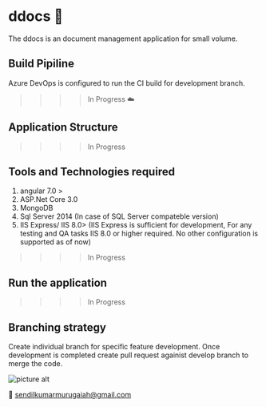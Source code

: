 # ddocs :open_file_folder:
The ddocs is an document management application for small volume.

## Build Pipiline
Azure DevOps is configured to run the CI build for development branch.
>>>>In Progress  :cloud:

## Application Structure
>>>>In Progress

## Tools and Technologies required

1. angular 7.0 >
2. ASP.Net Core 3.0
3. MongoDB
4. Sql Server 2014 (In case of SQL Server compateble version)
5. IIS Express/ IIS 8.0> (IIS Express is sufficient for development, For any testing and QA tasks IIS 8.0 or higher required. No other configuration is supported as of now)
>>>>In Progress

## Run the application
>>>>In Progress

## Branching strategy
Create individual branch for specific feature development. Once development is completed create pull request againist develop branch to merge the code.


![picture alt](https://github.com/sendilkumarmv/ddocs/blob/master/bs.jpg "Branching")

:email: sendilkumarmurugaiah@gmail.com
